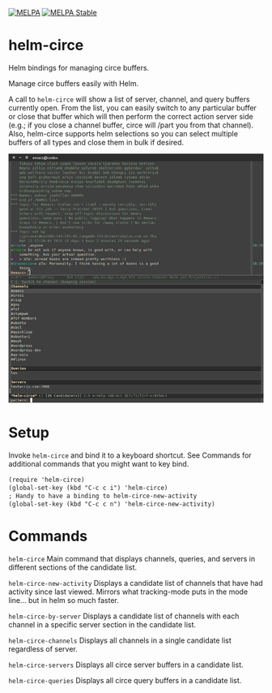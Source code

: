 [![MELPA](http://melpa.org/packages/helm-circe-badge.svg)](http://melpa.org/#/helm-circe) [![MELPA Stable](http://stable.melpa.org/packages/helm-circe-badge.svg)](http://stable.melpa.org/#/helm-circe)
# helm-circe

Helm bindings for managing circe buffers.

Manage circe buffers easily with Helm.

A call to `helm-circe` will show a list of server, channel, and query
buffers currently open. From the list, you can easily switch to any
particular buffer or close that buffer which will then perform the
correct action server side (e.g.; if you close a channel buffer, circe
will /part you from that channel). Also, helm-circe supports helm
selections so you can select multiple buffers of all types and close
them in bulk if desired.

![helm-circe](helm-circe.png)

# Setup

Invoke `helm-circe` and bind it to a keyboard shortcut.  See Commands
for additional commands that you might want to key bind.

```
(require 'helm-circe)
(global-set-key (kbd "C-c c i") 'helm-circe)
; Handy to have a binding to helm-circe-new-activity
(global-set-key (kbd "C-c c n") 'helm-circe-new-activity)
```

# Commands
`helm-circe`
Main command that displays channels, queries, and servers in different
sections of the candidate list.

`helm-circe-new-activity`
Displays a candidate list of channels that have had activity since
last viewed. Mirrors what tracking-mode puts in the mode line... but
in helm so much faster.

`helm-circe-by-server`
Displays a candidate list of channels with each channel in a specific
server section in the candidate list.

`helm-circe-channels`
Displays all channels in a single candidate list regardless of server.

`helm-circe-servers`
Displays all circe server buffers in a candidate list.

`helm-circe-queries`
Displays all circe query buffers in a candidate list.

